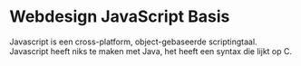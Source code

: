 # Webdesign JavaScript Basis
Javascript is een cross-platform, object-gebaseerde scriptingtaal.
Javascript heeft niks te maken met Java, het heeft een syntax die lijkt op C.
